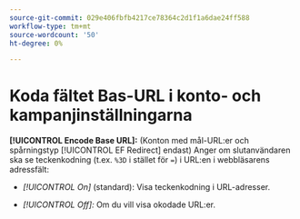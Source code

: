 ```yaml
---
source-git-commit: 029e406fbfb4217ce78364c2d1f1a6dae24ff588
workflow-type: tm+mt
source-wordcount: '50'
ht-degree: 0%

---
```

# Koda fältet Bas-URL i konto- och kampanjinställningarna

**[!UICONTROL Encode Base URL]:** (Konton med mål-URL:er och spårningstyp [!UICONTROL EF Redirect] endast) Anger om slutanvändaren ska se teckenkodning (t.ex. `%3D` i stället för `=`) i URL:en i webbläsarens adressfält:

* *[!UICONTROL On]* (standard): Visa teckenkodning i URL-adresser.

* *[!UICONTROL Off]:* Om du vill visa okodade URL:er.
